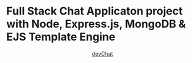# Full Stack Chat Applicaton project with Node, Express.js, MongoDB & EJS Template Engine

<div align="center"><a href="">devChat</a></div>
